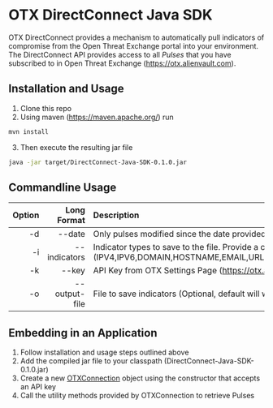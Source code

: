 # OTX DirectConnect Java SDK
OTX DirectConnect provides a mechanism to automatically pull indicators of compromise from the Open Threat Exchange portal into your environment.  The DirectConnect API provides access to all _Pulses_ that you have subscribed to in Open Threat Exchange (https://otx.alienvault.com).

## Installation and Usage
1. Clone this repo
2. Using maven (https://maven.apache.org/) run
``` bash
mvn install
```
3. Then execute the resulting jar file
``` bash
java -jar target/DirectConnect-Java-SDK-0.1.0.jar
```

## Commandline Usage
| Option | Long Format | Description |
| ------:|  ------:| :------|
|  -d  | --date <arg> | Only pulses modified since the date provided will be downloaded |
|  -i  | --indicators <arg> | Indicator types to save to the file. Provide a comma separated string of indicators (IPV4,IPV6,DOMAIN,HOSTNAME,EMAIL,URL,URI,MD5,SHA1,SHA256,PEHASH,IMPHASH,CIDR,PATH,MUTEX,CVE) |
|  -k  | --key <arg> | API Key from OTX Settings Page (https://otx.alienvault.com/settings/). |
|  -o  | --output-file <arg> | File to save indicators (Optional, default will write to console) |

## Embedding in an Application

1. Follow installation and usage steps outlined above
2. Add the compiled jar file to your classpath (DirectConnect-Java-SDK-0.1.0.jar)
3. Create a new [OTXConnection](AlienVault-Labs/OTX-Java-SDK/blob/master/src/main/java/com/alienvault/otx/connect/OTXConnection.java) object using the constructor that accepts an API key
4. Call the utility methods provided by OTXConnection to retrieve Pulses